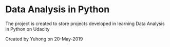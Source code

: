 # Data Analysis in Python

The project is created to store projects developed in learning Data Analysis in Python on Udacity


Created by Yuhong on 20-May-2019
